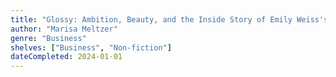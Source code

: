 ```yaml
---
title: "Glossy: Ambition, Beauty, and the Inside Story of Emily Weiss's Glossier"
author: "Marisa Meltzer"
genre: "Business"
shelves: ["Business", "Non-fiction"]
dateCompleted: 2024-01-01
---
```


